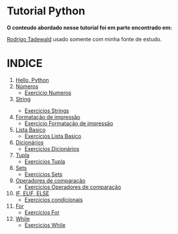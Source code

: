 <h1>Tutorial Python</h1>

<strong>O conteudo abordado nesse tutorial foi em parte encontrado em:</strong>
<p><a href = "https://nbviewer.jupyter.org/github/rtadewald/Python-Completo-UDEMY/tree/master/Notebooks%20Traduzidos/">Rodrigo Tadewald</a> usado somente com minha fonte de estudo.</p>



<h1>INDICE</h1>

<ol>
  <li><a href = "https://github.com/TassioSales/TutorialPython/blob/master/Notebooks/Hello_Python.ipynb">Hello, Python</a></li>
  <li><a href = "https://github.com/TassioSales/TutorialPython/blob/master/Notebooks/N%C3%BAmeros.ipynb">Números</a>
  <ul>
    <li><a href = "https://github.com/TassioSales/TutorialPython/blob/master/Exercicios%20Notebooks/exercicios_numeros.ipynb">Exercicio Numeros</a></li>
  </ul>
    </li>
  <li><a href = "https://github.com/TassioSales/TutorialPython/blob/master/Notebooks/Strins.ipynb">String<a></li>
  <ul>
    <li><a href = "https://github.com/TassioSales/TutorialPython/blob/master/Exercicios%20Notebooks/exercicio_string_um.ipynb">Exercicios Strings<a></li>
  </ul>
  <li><a href = "https://github.com/TassioSales/TutorialPython/blob/master/Notebooks/Formacao_de_impress%C3%A3o.ipynb">Formatação de impressão</a>
    <ul>
      <li><a = href = "https://github.com/TassioSales/TutorialPython/blob/master/Exercicios%20Notebooks/exercicio_formatacar_impressao.ipynb">Exercicio Formatação de impressão</a>
      </li>
    </ul>
    </li>
  <li><a href = "https://github.com/TassioSales/TutorialPython/blob/master/Notebooks/Listas.ipynb">Lista Basico</a>
       <ul>
         <li><a href = "https://github.com/TassioSales/TutorialPython/blob/master/Exercicios%20Notebooks/exercicio_lista.ipynb">Exercicios Lista Basico</a>
         </li>
       </ul>
  </li>
  <li><a = href = "https://github.com/TassioSales/TutorialPython/blob/master/Notebooks/Dicionarios.ipynb">Dicionários</a>
    <ul>
      <li><a href = "https://github.com/TassioSales/TutorialPython/blob/master/Exercicios%20Notebooks/exercicios_dicionario.ipynb">Exercicios Dicionários</a></li>
    </ul>
    </li>
  <li><a = href = "https://github.com/TassioSales/TutorialPython/blob/master/Notebooks/tuplas.ipynb">Tupla</a>
    <ul>
      <li><a href = "https://github.com/TassioSales/TutorialPython/blob/master/Exercicios%20Notebooks/exercicios_tupla.ipynb">Exercicios Tupla</a></li>
    </ul>
    </li>
  <li><a = href = "https://github.com/TassioSales/TutorialPython/blob/master/Notebooks/sets.ipynb">Sets</a>
    <ul>
      <li><a href = "https://github.com/TassioSales/TutorialPython/blob/master/Exercicios%20Notebooks/exercicio_set.ipynb">Exercicios Sets</a></li>
    </ul>
    </li>
  <li><a = href = "https://github.com/TassioSales/TutorialPython/blob/master/Notebooks/Operadores_de_compara%C3%A7%C3%A3o.ipynb">Operadores de comparação</a>
    <ul>
      <li><a href = "https://github.com/TassioSales/TutorialPython/blob/master/Exercicios%20Notebooks/exercicio_operadores_de_comparacao.ipynb">Exercicios Operadores de comparação</a></li>
    </ul>
    </li>
  <li><a = href = "https://github.com/TassioSales/TutorialPython/blob/master/Notebooks/if_elif_else.ipynb">IF, ELIF, ELSE</a>
    <ul>
      <li><a href = "https://github.com/TassioSales/TutorialPython/blob/master/Exercicios%20Notebooks/exercicios_condicionais.ipynb">Exercicios condicionais</a></li>
    </ul>
    </li>
  <li><a = href = "https://github.com/TassioSales/TutorialPython/blob/master/Notebooks/for.ipynb">For</a>
    <ul>
      <li><a href = "https://github.com/TassioSales/TutorialPython/blob/master/Exercicios%20Notebooks/exercicio_for.ipynb">Exercicios For</a></li>
    </ul>
    </li>
  <li><a = href = "https://github.com/TassioSales/TutorialPython/blob/master/Notebooks/while.ipynb">While</a>
    <ul>
      <li><a href = "https://github.com/TassioSales/TutorialPython/blob/master/Exercicios%20Notebooks/exercicios_while.ipynb">Exercicios While</a></li>
    </ul>
    </li>
</ol>
